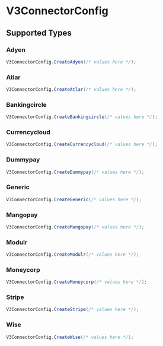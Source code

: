 # V3ConnectorConfig


## Supported Types

### Adyen

```csharp
V3ConnectorConfig.CreateAdyen(/* values here */);
```

### Atlar

```csharp
V3ConnectorConfig.CreateAtlar(/* values here */);
```

### Bankingcircle

```csharp
V3ConnectorConfig.CreateBankingcircle(/* values here */);
```

### Currencycloud

```csharp
V3ConnectorConfig.CreateCurrencycloud(/* values here */);
```

### Dummypay

```csharp
V3ConnectorConfig.CreateDummypay(/* values here */);
```

### Generic

```csharp
V3ConnectorConfig.CreateGeneric(/* values here */);
```

### Mangopay

```csharp
V3ConnectorConfig.CreateMangopay(/* values here */);
```

### Modulr

```csharp
V3ConnectorConfig.CreateModulr(/* values here */);
```

### Moneycorp

```csharp
V3ConnectorConfig.CreateMoneycorp(/* values here */);
```

### Stripe

```csharp
V3ConnectorConfig.CreateStripe(/* values here */);
```

### Wise

```csharp
V3ConnectorConfig.CreateWise(/* values here */);
```
